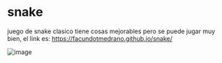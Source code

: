 # snake
juego de snake clasico
tiene cosas mejorables pero se puede jugar muy bien, el link es: https://facundotmedrano.github.io/snake/ 

![image](https://user-images.githubusercontent.com/89073930/163658945-76989075-7d24-414b-ab5d-5379e5b85d88.png)

